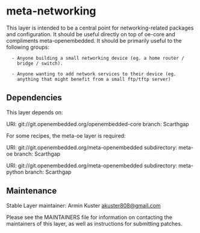 meta-networking
===============

This layer is intended to be a central point for networking-related
packages and configuration.  It should be useful directly on top of
oe-core and compliments meta-openembedded.  It should be primarily useful
to the following groups:

      - Anyone building a small networking device (eg. a home router /
        bridge / switch).

      - Anyone wanting to add network services to their device (eg.
        anything that might benefit from a small ftp/tftp server)

Dependencies
------------

This layer depends on:

URI: git://git.openembedded.org/openembedded-core
branch: Scarthgap

For some recipes, the meta-oe layer is required:

URI: git://git.openembedded.org/meta-openembedded
subdirectory: meta-oe
branch: Scarthgap

URI: git://git.openembedded.org/meta-openembedded
subdirectory: meta-python
branch: Scarthgap

Maintenance
-----------
Stable Layer maintainer: Armin Kuster <akuster808@gmail.com>


Please see the MAINTAINERS file for information on contacting the
maintainers of this layer, as well as instructions for submitting patches. 
